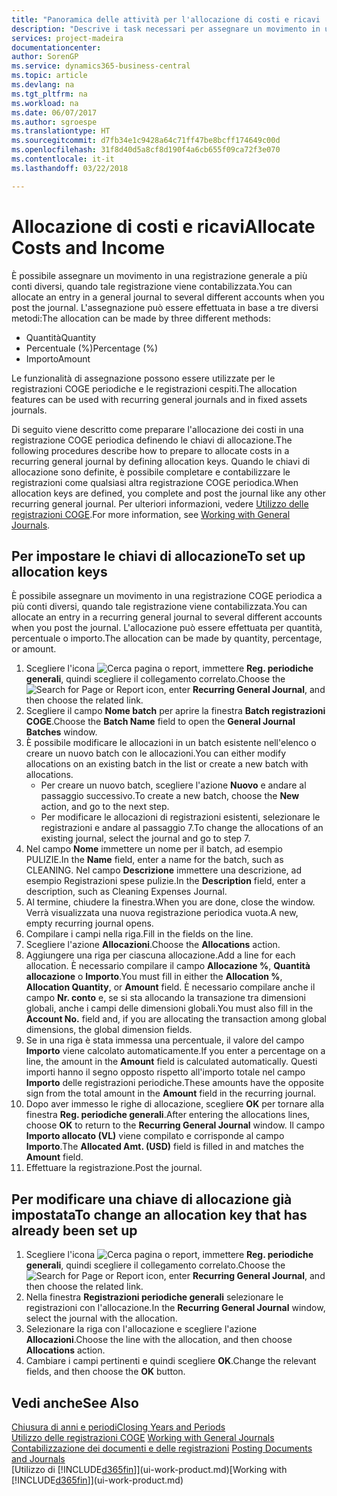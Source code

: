 ```yaml
---
title: "Panoramica delle attività per l'allocazione di costi e ricavi | Documenti Microsoft"
description: "Descrive i task necessari per assegnare un movimento in una registrazione COGE a più conti diversi, quando tale registrazione viene contabilizzata."
services: project-madeira
documentationcenter: 
author: SorenGP
ms.service: dynamics365-business-central
ms.topic: article
ms.devlang: na
ms.tgt_pltfrm: na
ms.workload: na
ms.date: 06/07/2017
ms.author: sgroespe
ms.translationtype: HT
ms.sourcegitcommit: d7fb34e1c9428a64c71ff47be8bcff174649c00d
ms.openlocfilehash: 31f8d40d5a8cf8d190f4a6cb655f09ca72f3e070
ms.contentlocale: it-it
ms.lasthandoff: 03/22/2018

---
```

# <a name="allocate-costs-and-income"></a><span data-ttu-id="28230-103">Allocazione di costi e ricavi</span><span class="sxs-lookup"><span data-stu-id="28230-103">Allocate Costs and Income</span></span>
<span data-ttu-id="28230-104">È possibile assegnare un movimento in una registrazione generale a più conti diversi, quando tale registrazione viene contabilizzata.</span><span class="sxs-lookup"><span data-stu-id="28230-104">You can allocate an entry in a general journal to several different accounts when you post the journal.</span></span> <span data-ttu-id="28230-105">L'assegnazione può essere effettuata in base a tre diversi metodi:</span><span class="sxs-lookup"><span data-stu-id="28230-105">The allocation can be made by three different methods:</span></span>

* <span data-ttu-id="28230-106">Quantità</span><span class="sxs-lookup"><span data-stu-id="28230-106">Quantity</span></span>
* <span data-ttu-id="28230-107">Percentuale (%)</span><span class="sxs-lookup"><span data-stu-id="28230-107">Percentage (%)</span></span>
* <span data-ttu-id="28230-108">Importo</span><span class="sxs-lookup"><span data-stu-id="28230-108">Amount</span></span>

<span data-ttu-id="28230-109">Le funzionalità di assegnazione possono essere utilizzate per le registrazioni COGE periodiche e le registrazioni cespiti.</span><span class="sxs-lookup"><span data-stu-id="28230-109">The allocation features can be used with recurring general journals and in fixed assets journals.</span></span>
<!--You can also distribute the cost or revenue of a line to an intercompany partner when you post a sales or purchase document. When you post the document, a line will be posted in your general journal, and a corresponding line will be created in the intercompany outbox.-->

<span data-ttu-id="28230-110">Di seguito viene descritto come preparare l'allocazione dei costi in una registrazione COGE periodica definendo le chiavi di allocazione.</span><span class="sxs-lookup"><span data-stu-id="28230-110">The following procedures describe how to prepare to allocate costs in a recurring general journal by defining allocation keys.</span></span> <span data-ttu-id="28230-111">Quando le chiavi di allocazione sono definite, è possibile completare e contabilizzare le registrazioni come qualsiasi altra registrazione COGE periodica.</span><span class="sxs-lookup"><span data-stu-id="28230-111">When allocation keys are defined, you complete and post the journal like any other recurring general journal.</span></span> <span data-ttu-id="28230-112">Per ulteriori informazioni, vedere [Utilizzo delle registrazioni COGE](ui-work-general-journals.md).</span><span class="sxs-lookup"><span data-stu-id="28230-112">For more information, see [Working with General Journals](ui-work-general-journals.md).</span></span>

## <a name="to-set-up-allocation-keys"></a><span data-ttu-id="28230-113">Per impostare le chiavi di allocazione</span><span class="sxs-lookup"><span data-stu-id="28230-113">To set up allocation keys</span></span>
<span data-ttu-id="28230-114">È possibile assegnare un movimento in una registrazione COGE periodica a più conti diversi, quando tale registrazione viene contabilizzata.</span><span class="sxs-lookup"><span data-stu-id="28230-114">You can allocate an entry in a recurring general journal to several different accounts when you post the journal.</span></span> <span data-ttu-id="28230-115">L'allocazione può essere effettuata per quantità, percentuale o importo.</span><span class="sxs-lookup"><span data-stu-id="28230-115">The allocation can be made by quantity, percentage, or amount.</span></span>
1. <span data-ttu-id="28230-116">Scegliere l'icona ![Cerca pagina o report](media/ui-search/search_small.png "icona Cerca pagina o report"), immettere **Reg. periodiche generali**, quindi scegliere il collegamento correlato.</span><span class="sxs-lookup"><span data-stu-id="28230-116">Choose the ![Search for Page or Report](media/ui-search/search_small.png "Search for Page or Report icon") icon, enter **Recurring General Journal**, and then choose the related link.</span></span>
2. <span data-ttu-id="28230-117">Scegliere il campo **Nome batch** per aprire la finestra **Batch registrazioni COGE**.</span><span class="sxs-lookup"><span data-stu-id="28230-117">Choose the **Batch Name** field to open the **General Journal Batches** window.</span></span>
3. <span data-ttu-id="28230-118">È possibile modificare le allocazioni in un batch esistente nell'elenco o creare un nuovo batch con le allocazioni.</span><span class="sxs-lookup"><span data-stu-id="28230-118">You can either modify allocations on an existing batch in the list or create a new batch with allocations.</span></span>
   * <span data-ttu-id="28230-119">Per creare un nuovo batch, scegliere l'azione **Nuovo** e andare al passaggio successivo.</span><span class="sxs-lookup"><span data-stu-id="28230-119">To create a new batch, choose the **New** action, and go to the next step.</span></span>
   * <span data-ttu-id="28230-120">Per modificare le allocazioni di registrazioni esistenti, selezionare le registrazioni e andare al passaggio 7.</span><span class="sxs-lookup"><span data-stu-id="28230-120">To change the allocations of an existing journal, select the journal and go to step 7.</span></span>    
4. <span data-ttu-id="28230-121">Nel campo **Nome** immettere un nome per il batch, ad esempio PULIZIE.</span><span class="sxs-lookup"><span data-stu-id="28230-121">In the **Name** field, enter a name for the batch, such as CLEANING.</span></span> <span data-ttu-id="28230-122">Nel campo **Descrizione** immettere una descrizione, ad esempio Registrazioni spese pulizie.</span><span class="sxs-lookup"><span data-stu-id="28230-122">In the **Description** field, enter a description, such as Cleaning Expenses Journal.</span></span>
5. <span data-ttu-id="28230-123">Al termine, chiudere la finestra.</span><span class="sxs-lookup"><span data-stu-id="28230-123">When you are done, close the window.</span></span> <span data-ttu-id="28230-124">Verrà visualizzata una nuova registrazione periodica vuota.</span><span class="sxs-lookup"><span data-stu-id="28230-124">A new, empty recurring journal opens.</span></span>
6. <span data-ttu-id="28230-125">Compilare i campi nella riga.</span><span class="sxs-lookup"><span data-stu-id="28230-125">Fill in the fields on the line.</span></span>
7. <span data-ttu-id="28230-126">Scegliere l'azione **Allocazioni**.</span><span class="sxs-lookup"><span data-stu-id="28230-126">Choose the **Allocations** action.</span></span>
8. <span data-ttu-id="28230-127">Aggiungere una riga per ciascuna allocazione.</span><span class="sxs-lookup"><span data-stu-id="28230-127">Add a line for each allocation.</span></span> <span data-ttu-id="28230-128">È necessario compilare il campo **Allocazione %**, **Quantità allocazione** o **Importo**.</span><span class="sxs-lookup"><span data-stu-id="28230-128">You must fill in either the **Allocation %**, **Allocation Quantity**, or **Amount** field.</span></span> <span data-ttu-id="28230-129">È necessario compilare anche il campo **Nr. conto** e, se si sta allocando la transazione tra dimensioni globali, anche i campi delle dimensioni globali.</span><span class="sxs-lookup"><span data-stu-id="28230-129">You must also fill in the **Account No.** field and, if you are allocating the transaction among global dimensions, the global dimension fields.</span></span>
9. <span data-ttu-id="28230-130">Se in una riga è stata immessa una percentuale, il valore del campo **Importo** viene calcolato automaticamente.</span><span class="sxs-lookup"><span data-stu-id="28230-130">If you enter a percentage on a line, the amount in the **Amount** field is calculated automatically.</span></span> <span data-ttu-id="28230-131">Questi importi hanno il segno opposto rispetto all'importo totale nel campo **Importo** delle registrazioni periodiche.</span><span class="sxs-lookup"><span data-stu-id="28230-131">These amounts have the opposite sign from the total amount in the **Amount** field in the recurring journal.</span></span>
10. <span data-ttu-id="28230-132">Dopo aver immesso le righe di allocazione, scegliere **OK** per tornare alla finestra **Reg. periodiche generali**.</span><span class="sxs-lookup"><span data-stu-id="28230-132">After entering the allocations lines, choose **OK** to return to the **Recurring General Journal** window.</span></span> <span data-ttu-id="28230-133">Il campo **Importo allocato (VL)** viene compilato e corrisponde al campo **Importo**.</span><span class="sxs-lookup"><span data-stu-id="28230-133">The **Allocated Amt. (USD)** field is filled in and matches the **Amount** field.</span></span>
11. <span data-ttu-id="28230-134">Effettuare la registrazione.</span><span class="sxs-lookup"><span data-stu-id="28230-134">Post the journal.</span></span>

## <a name="to-change-an-allocation-key-that-has-already-been-set-up"></a><span data-ttu-id="28230-135">Per modificare una chiave di allocazione già impostata</span><span class="sxs-lookup"><span data-stu-id="28230-135">To change an allocation key that has already been set up</span></span>
1. <span data-ttu-id="28230-136">Scegliere l'icona ![Cerca pagina o report](media/ui-search/search_small.png "icona Cerca pagina o report"), immettere **Reg. periodiche generali**, quindi scegliere il collegamento correlato.</span><span class="sxs-lookup"><span data-stu-id="28230-136">Choose the ![Search for Page or Report](media/ui-search/search_small.png "Search for Page or Report icon") icon, enter **Recurring General Journal**, and then choose the related link.</span></span>
2. <span data-ttu-id="28230-137">Nella finestra **Registrazioni periodiche generali** selezionare le registrazioni con l'allocazione.</span><span class="sxs-lookup"><span data-stu-id="28230-137">In the **Recurring General Journal** window, select the journal with the allocation.</span></span>
3. <span data-ttu-id="28230-138">Selezionare la riga con l'allocazione e scegliere l'azione **Allocazioni**.</span><span class="sxs-lookup"><span data-stu-id="28230-138">Choose the line with the allocation, and then choose **Allocations** action.</span></span>
4. <span data-ttu-id="28230-139">Cambiare i campi pertinenti e quindi scegliere **OK**.</span><span class="sxs-lookup"><span data-stu-id="28230-139">Change the relevant fields, and then choose the **OK** button.</span></span>

## <a name="see-also"></a><span data-ttu-id="28230-140">Vedi anche</span><span class="sxs-lookup"><span data-stu-id="28230-140">See Also</span></span>
[<span data-ttu-id="28230-141">Chiusura di anni e periodi</span><span class="sxs-lookup"><span data-stu-id="28230-141">Closing Years and Periods</span></span>](year-close-years-periods.md)  
<span data-ttu-id="28230-142">[Utilizzo delle registrazioni COGE](ui-work-general-journals.md)  </span><span class="sxs-lookup"><span data-stu-id="28230-142">[Working with General Journals](ui-work-general-journals.md)  </span></span>  
<span data-ttu-id="28230-143">[Contabilizzazione dei documenti e delle registrazioni](ui-post-documents-journals.md)  </span><span class="sxs-lookup"><span data-stu-id="28230-143">[Posting Documents and Journals](ui-post-documents-journals.md)  </span></span>  
<span data-ttu-id="28230-144">[Utilizzo di [!INCLUDE[d365fin](includes/d365fin_md.md)]](ui-work-product.md)</span><span class="sxs-lookup"><span data-stu-id="28230-144">[Working with [!INCLUDE[d365fin](includes/d365fin_md.md)]](ui-work-product.md)</span></span>

